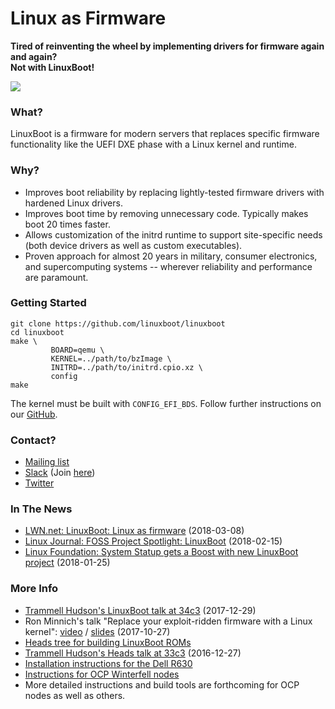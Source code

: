 # Linux as Firmware

**Tired of reinventing the wheel by implementing drivers for firmware again and again?**</br>
**Not with LinuxBoot!**

![](images/linuxboot_info.png)

### What?

LinuxBoot is a firmware for modern servers that replaces specific firmware
functionality like the UEFI DXE phase with a Linux kernel and runtime.

### Why?

*   Improves boot reliability by replacing lightly-tested firmware drivers with
    hardened Linux drivers.
*   Improves boot time by removing unnecessary code. Typically makes boot 20
    times faster.
*   Allows customization of the initrd runtime to support site-specific needs
    (both device drivers as well as custom executables).
*   Proven approach for almost 20 years in military, consumer electronics, and
    supercomputing systems -- wherever reliability and performance are
    paramount.

### Getting Started

```
git clone https://github.com/linuxboot/linuxboot
cd linuxboot
make \
	     BOARD=qemu \
	     KERNEL=../path/to/bzImage \
	     INITRD=../path/to/initrd.cpio.xz \
	     config
make
```

The kernel must be built with `CONFIG_EFI_BDS`. Follow further instructions on
our [GitHub](https://github.com/linuxboot/linuxboot).

### Contact?

* [Mailing list](https://groups.google.com/forum/#!forum/linuxboot)
* [Slack](https://u-root.slack.com/messages/linuxboot) (Join
  [here](http://slack.u-root.com))
* [Twitter](https://twitter.com/LinuxBootOrg)

### In The News

* [LWN.net: LinuxBoot: Linux as firmware](https://lwn.net/Articles/748586/) (2018-03-08)
* [Linux Journal: FOSS Project Spotlight: LinuxBoot](https://www.linuxjournal.com/content/foss-project-spotlight-linuxboot/) (2018-02-15)
* [Linux Foundation: System Statup gets a Boost with new LinuxBoot project](https://www.linuxfoundation.org/blog/system-startup-gets-a-boost-with-new-linuxboot-project/) (2018-01-25)

### More Info

* [Trammell Hudson's LinuxBoot talk at 34c3](https://trmm.net/LinuxBoot_34c3) (2017-12-29)
* Ron Minnich's talk "Replace your exploit-ridden firmware with a Linux kernel": [video](https://www.youtube.com/watch?v=iffTJ1vPCSo) / [slides](https://schd.ws/hosted_files/osseu17/84/Replace%20UEFI%20with%20Linux.pdf) (2017-10-27)
* [Heads tree for building LinuxBoot ROMs](https://github.com/osresearch/heads)
* [Trammell Hudson's Heads talk at 33c3](https://trmm.net/Heads_33c3) (2016-12-27)
* [Installation instructions for the Dell R630](https://trmm.net/NERF)
* [Instructions for OCP Winterfell nodes](https://github.com/ggiamarchi/nerf-winterfell)
* More detailed instructions and build tools are forthcoming for OCP nodes as well as others.
